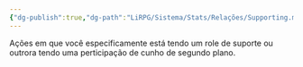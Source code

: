 ```yaml
---
{"dg-publish":true,"dg-path":"LiRPG/Sistema/Stats/Relações/Supporting.md","permalink":"/li-rpg/sistema/stats/relacoes/supporting/","created":"2025-01-11T01:26:41.487-03:00","updated":"2025-01-12T02:33:21.815-03:00"}
---
```



Ações em que você especificamente está tendo um role de suporte ou outrora tendo uma perticipação de cunho de segundo plano.